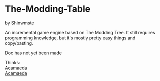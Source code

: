 # The-Modding-Table
by Shinwmste

An incremental game engine based on The Modding Tree. It still requires programming knowledge, but it's mostly pretty easy things and copy/pasting.

Doc has not yet been made

Thinks:<br>
[Acamaeda](https://github.com/Acamaeda)<br>
[Acamaeda](https://github.com/Acamaeda)
